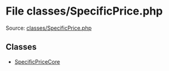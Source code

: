File classes/SpecificPrice.php
=========

Source: [classes/SpecificPrice.php](https://github.com/PrestaShop/PrestaShop/blob/1.6.0.4/classes/SpecificPrice.php)


Classes
-------

* [SpecificPriceCore](class.SpecificPriceCore.md)

